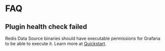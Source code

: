 # FAQ

## Plugin health check failed

Redis Data Source binaries should have executable permissions for Grafana to be able to execute it. Learn more at [Quickstart](quickstart.md#install-without-internet-access).
